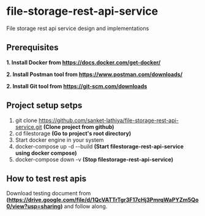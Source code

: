 # file-storage-rest-api-service
File storage rest api service design and implementations

## Prerequisites
**1. Install Docker from https://docs.docker.com/get-docker/**

**2. Install Postman tool from https://www.postman.com/downloads/**

**2. Install Git tool from https://git-scm.com/downloads**

## Project setup setps
1. git clone https://github.com/sanket-lathiya/file-storage-rest-api-service.git      **(Clone project from github)**
2. cd filestorage      **(Go to project's root directory)**
3. Start docker engine in your system
4. docker-compose up -d --build      **(Start filestorage-rest-api-service using docker compose)**
5. docker-compose down -v      **(Stop filestorage-rest-api-service)**

## How to test rest apis

Download testing document from **(https://drive.google.com/file/d/1QcVATTrTgr3F17cHj3PmrqWaPYZm5Qo0/view?usp=sharing)** and follow along.
